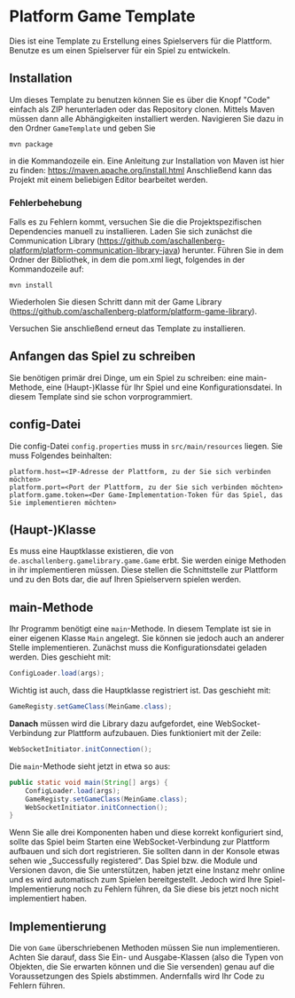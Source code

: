 # Platform Game Template

Dies ist eine Template zu Erstellung eines Spielservers für die Plattform. Benutze es um einen Spielserver für ein Spiel zu entwickeln.

## Installation
Um dieses Template zu benutzen können Sie es über die Knopf "Code" einfach als ZIP herunterladen oder das Repository clonen. 
Mittels Maven müssen dann alle Abhängigkeiten installiert werden. Navigieren Sie dazu in den Ordner `GameTemplate` und geben Sie
```
mvn package
```
in die Kommandozeile ein.
Eine Anleitung zur Installation von Maven ist hier zu finden: https://maven.apache.org/install.html
Anschließend kann das Projekt mit einem beliebigen Editor bearbeitet werden. 

### Fehlerbehebung
Falls es zu Fehlern kommt, versuchen Sie die die Projektspezifischen Dependencies manuell zu installieren.
Laden Sie sich zunächst die Communication Library (https://github.com/aschallenberg-platform/platform-communication-library-java) herunter. Führen Sie in dem Ordner der Bibliothek, in dem die pom.xml liegt, folgendes in der Kommandozeile auf:
```
mvn install
```
Wiederholen Sie diesen Schritt dann mit der Game Library (https://github.com/aschallenberg-platform/platform-game-library).

Versuchen Sie anschließend erneut das Template zu installieren.

## Anfangen das Spiel zu schreiben

Sie benötigen primär drei Dinge, um ein Spiel zu schreiben: eine main-Methode, eine (Haupt-)Klasse für Ihr Spiel und eine Konfigurationsdatei. In diesem Template sind sie schon vorprogrammiert.

## config-Datei

Die config-Datei `config.properties` muss in `src/main/resources` liegen. Sie muss Folgendes beinhalten:

```
platform.host=<IP-Adresse der Plattform, zu der Sie sich verbinden möchten>
platform.port=<Port der Plattform, zu der Sie sich verbinden möchten>
platform.game.token=<Der Game-Implementation-Token für das Spiel, das Sie implementieren möchten>
```

## (Haupt-)Klasse
Es muss eine Hauptklasse existieren, die von `de.aschallenberg.gamelibrary.game.Game` erbt. Sie werden einige Methoden in ihr implementieren müssen. Diese stellen die Schnittstelle zur Plattform und zu den Bots dar, die auf Ihren Spielservern spielen werden.

## main-Methode

Ihr Programm benötigt eine `main`-Methode. In diesem Template ist sie in einer eigenen Klasse `Main` angelegt. Sie können sie jedoch auch an anderer Stelle implementieren. Zunächst muss die Konfigurationsdatei geladen werden. Dies geschieht mit:
```java
ConfigLoader.load(args);
```
Wichtig ist auch, dass die Hauptklasse registriert ist. Das geschieht mit:
```java
GameRegisty.setGameClass(MeinGame.class);
```
**Danach** müssen wird die Library dazu aufgefordet, eine WebSocket-Verbindung zur Plattform aufzubauen. Dies funktioniert mit der Zeile:
```java
WebSocketInitiator.initConnection();
```
Die `main`-Methode sieht jetzt in etwa so aus:

```java
public static void main(String[] args) {
	ConfigLoader.load(args);
	GameRegisty.setGameClass(MeinGame.class);
	WebSocketInitiator.initConnection();
}
```

Wenn Sie alle drei Komponenten haben und diese korrekt konfiguriert sind, sollte das Spiel beim Starten eine WebSocket-Verbindung zur Plattform aufbauen und sich dort registrieren. Sie sollten dann in der Konsole etwas sehen wie
„Successfully registered“. Das Spiel bzw. die Module und Versionen davon, die Sie unterstützen, haben jetzt eine Instanz mehr online und es wird automatisch zum Spielen bereitgestellt.
Jedoch wird Ihre Spiel-Implementierung noch zu Fehlern führen, da Sie diese bis jetzt noch nicht implementiert haben.

## Implementierung

Die von `Game` überschriebenen Methoden müssen Sie nun implementieren. Achten Sie darauf, dass Sie Ein- und Ausgabe-Klassen (also die Typen von Objekten, die Sie erwarten können und die Sie versenden) genau auf die Voraussetzungen des Spiels abstimmen. Andernfalls wird Ihr Code zu Fehlern führen.
